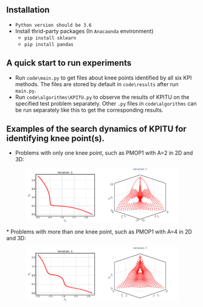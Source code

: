 ## Installation
* `Python version should be 3.6`
* Install thrid-party packages (In `Anacaonda` environment)
    * `pip install sklearn`
    * `pip install pandas`

## A quick start to run experiments
* Run `code\main.py` to get files about knee points identified by all six KPI methods. The files are stored by default in `code\results` after run `main.py`.
* Run `code\algorithms\KPITU.py` to observe the results of KPITU on the specified test problem separately. Other `.py` files in `code\algorithms` can be run separately like this to get the corresponding results.

## Examples of the search dynamics of KPITU for identifying knee point(s).
* Problems with only one knee point, such as PMOP1 with A=2 in 2D and 3D:
<p align="center">
    <img src="https://github.com/JerryI00/KPI/blob/master/gif/PMOP1_M2_A2.gif" width="200"/><img src="https://github.com/JerryI00/KPI/blob/master/gif/PMOP1_M3_A2.gif" width="200"/>
</p>
* Problems with more than one knee point, such as PMOP1 with A=4 in 2D and 3D:
<p align="center">
    <img src="https://github.com/JerryI00/KPI/blob/master/gif/PMOP1_M2_A4.gif" width="200"/><img src="https://github.com/JerryI00/KPI/blob/master/gif/PMOP1_M3_A4.gif" width="200"/>
</p>
